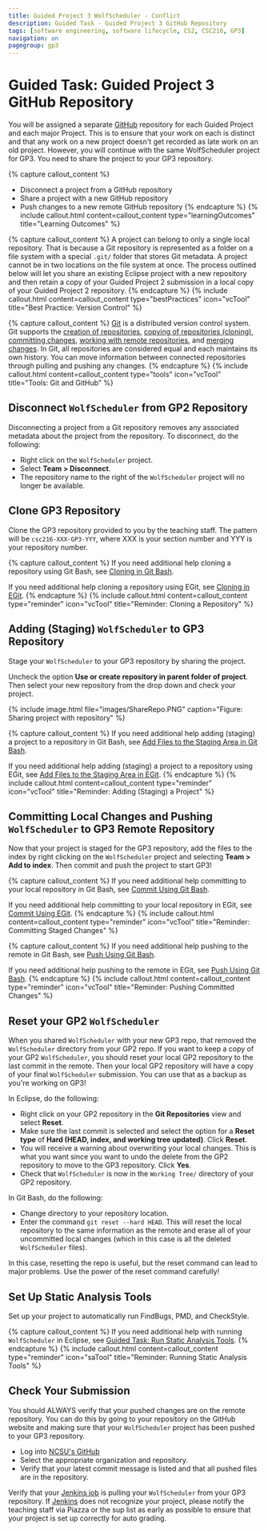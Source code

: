 ```yaml
---
title: Guided Project 3 WolfScheduler - Conflict
description: Guided Task - Guided Project 3 GitHub Repository
tags: [software engineering, software lifecycle, CS2, CSC216, GP3]
navigation: on
pagegroup: gp3
---
```


# Guided Task: Guided Project 3 GitHub Repository
You will be assigned a separate [GitHub](https://github.ncsu.edu) repository for each Guided Project and each major Project.  This is to ensure that your work on each is distinct and that any work on a new project doesn't get recorded as late work on an old project.  However, you will continue with the same WolfScheduler project for GP3.  You need to share the project to your GP3 repository.

{% capture callout_content %}
  * Disconnect a project from a GitHub repository
  * Share a project with a new GitHub repository
  * Push changes to a new remote GitHub repository
{% endcapture %}
{% include callout.html content=callout_content type="learningOutcomes" title="Learning Outcomes" %}
 

{% capture callout_content %}
A project can belong to only a single local repository.  That is because a Git repository is represented as a folder on a file system with a special `.git/` folder that stores Git metadata.  A project cannot be in two locations on the file system at once.  The process outlined below will let you share an existing Eclipse project with a new repository and then retain a copy of your Guided Project 2 submission in a local copy of your Guided Project 2 repository.
{% endcapture %}
{% include callout.html content=callout_content type="bestPractices" icon="vcTool" title="Best Practice: Version Control" %}

{% capture callout_content %}
[Git](https://git-scm.com/) is a distributed version control system.  Git supports the [creation of repositories](../git-tutorial/git-repo), [copying of repositories (cloning)](../git-tutorial/git-clone), [committing changes](../git-tutorial/git-commit), [working with remote repositories](../git-tutorial/git-remote), and [merging changes](../git-tutorial/git-merge).  In Git, all repositories are considered equal and each maintains its own history.  You can move information between connected repositories through pulling and pushing any changes.
{% endcapture %}
{% include callout.html content=callout_content type="tools" icon="vcTool" title="Tools: Git and GitHub" %}


## Disconnect `WolfScheduler` from GP2 Repository
Disconnecting a project from a Git repository removes any associated metadata about the project from the repository.  To disconnect, do the following:

  * Right click on the `WolfScheduler` project.
  * Select **Team > Disconnect**.
  * The repository name to the right of the `WolfScheduler` project will no longer be available.


## Clone GP3 Repository
Clone the GP3 repository provided to you by the teaching staff.  The pattern will be `csc216-XXX-GP3-YYY`, where XXX is your section number and YYY is your repository number.

{% capture callout_content %}
If you need additional help cloning a repository using Git Bash, see [Cloning in Git Bash](../git-tutorial/git-clone#cloning-in-git-bash).

If you need additional help cloning a repository using EGit, see [Cloning in EGit](../git-tutorial/git-clone#cloning-in-egit).
{% endcapture %}
{% include callout.html content=callout_content type="reminder" icon="vcTool" title="Reminder: Cloning a Repository" %}


## Adding (Staging) `WolfScheduler` to GP3 Repository
Stage your `WolfScheduler` to your GP3 repository by sharing the project.

Uncheck the option **Use or create repository in parent folder of project**. Then select your new repository from the drop down and check your project. 

{% include image.html file="images/ShareRepo.PNG" caption="Figure: Sharing project with repository" %} 

{% capture callout_content %}
If you need additional help adding (staging) a project to a repository in Git Bash, see [Add Files to the Staging Area in Git Bash](../git-tutorial/git-staging#adding-files-to-your-staging-area-using-git-bash).

If you need additional help adding (staging) a project to a repository using EGit, see [Add Files to the Staging Area in EGit](../git-tutorial/git-staging#adding-files-to-your-staging-area-using-egit).
{% endcapture %}
{% include callout.html content=callout_content type="reminder" icon="vcTool" title="Reminder: Adding (Staging) a Project" %}
  
## Committing Local Changes and Pushing `WolfScheduler` to GP3 Remote Repository
Now that your project is staged for the GP3 repository, add the files to the index by right clicking on the `WolfScheduler` project and selecting **Team > Add to index**.  Then commit and push the project to start GP3!

{% capture callout_content %}
If you need additional help committing to your local repository in Git Bash, see [Commit Using Git Bash](../git-tutorial/git-commit.html#commit-using-git-bash).

If you need additional help committing to your local repository in EGit, see [Commit Using EGit](../git-tutorial/git-commit.html#commit-using-egit).
{% endcapture %}
{% include callout.html content=callout_content type="reminder" icon="vcTool" title="Reminder: Committing Staged Changes" %}

{% capture callout_content %}
If you need additional help pushing to the remote in Git Bash, see [Push Using Git Bash](../git-tutorial/git-push.html#push-using-git-bash).

If you need additional help pushing to the remote in EGit, see [Push Using Git Bash](../git-tutorial/git-push.html#push-using-egit).
{% endcapture %}
{% include callout.html content=callout_content type="reminder" icon="vcTool" title="Reminder: Pushing Committed Changes" %}


## Reset your GP2 `WolfScheduler`
When you shared `WolfScheduler` with your new GP3 repo, that removed the `WolfScheduler` directory from your GP2 repo.  If you want to keep a copy of your GP2 `WolfScheduler`, you should reset your local GP2 repository to the last commit in the remote.  Then your local GP2 repository will have a copy of your final `WolfScheduler` submission.  You can use that as a backup as you're working on GP3!

In Eclipse, do the following:

  * Right click on your GP2 repository in the **Git Repositories** view and select **Reset**.
  * Make sure the last commit is selected and select the option for a **Reset type** of **Hard (HEAD, index, and working tree updated)**.  Click **Reset**.
  * You will receive a warning about overwriting your local changes.  This is what you want since you want to undo the delete from the GP2 repository to move to the GP3 repository.  Click **Yes**.
  * Check that `WolfScheduler` is now in the `Working Tree/` directory of your GP2 repository.
  
In Git Bash, do the following:

  * Change directory to your repository location.
  * Enter the command `git reset --hard HEAD`.  This will reset the local repository to the same information as the remote and erase all of your uncommitted local changes (which in this case is all the deleted `WolfScheduler` files).
  
In this case, resetting the repo is useful, but the reset command can lead to major problems.  Use the power of the reset command carefully!

## Set Up Static Analysis Tools
Set up your project to automatically run FindBugs, PMD, and CheckStyle.

{% capture callout_content %}
If you need additional help with running `WolfScheduler` in Eclipse, see [Guided Task: Run Static Analysis Tools](../gp1/gp1-static-analysis).
{% endcapture %}
{% include callout.html content=callout_content type="reminder" icon="saTool" title="Reminder: Running Static Analysis Tools" %}
           

## Check Your Submission
You should ALWAYS verify that your pushed changes are on the remote repository.  You can do this by going to your repository on the GitHub website and making sure that your `WolfScheduler` project has been pushed to your GP3 repository.

  * Log into [NCSU's GitHub](https://github.ncsu.edu)
  * Select the appropriate organization and repository.
  * Verify that your latest commit message is listed and that all pushed files are in the repository.
     
Verify that your [Jenkins job](http://go.ncsu.edu/jenkins-csc216) is pulling your `WolfScheduler` from your GP3 repository.  If [Jenkins](http://go.ncsu.edu/jenkins-csc216) does not recognize your project, please notify the teaching staff via Piazza or the sup list as early as possible to ensure that your project is set up correctly for auto grading.
